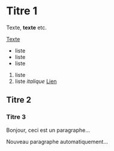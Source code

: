 # Titre 1

Texte, __texte__ etc. 

[Texte](https://www.google.fr)

- liste 
- liste
- liste

1. liste
2. liste _italique_ [Lien](https://www.google.fr)

## Titre 2
### Titre 3

Bonjour, ceci est un paragraphe...

Nouveau paragraphe automatiquement...